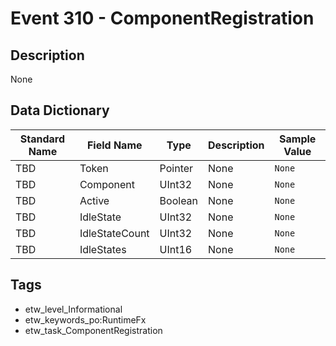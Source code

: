 # Event 310 - ComponentRegistration

## Description
None

## Data Dictionary
|Standard Name|Field Name|Type|Description|Sample Value|
|---|---|---|---|---|
|TBD|Token|Pointer|None|`None`|
|TBD|Component|UInt32|None|`None`|
|TBD|Active|Boolean|None|`None`|
|TBD|IdleState|UInt32|None|`None`|
|TBD|IdleStateCount|UInt32|None|`None`|
|TBD|IdleStates|UInt16|None|`None`|

## Tags
* etw_level_Informational
* etw_keywords_po:RuntimeFx
* etw_task_ComponentRegistration